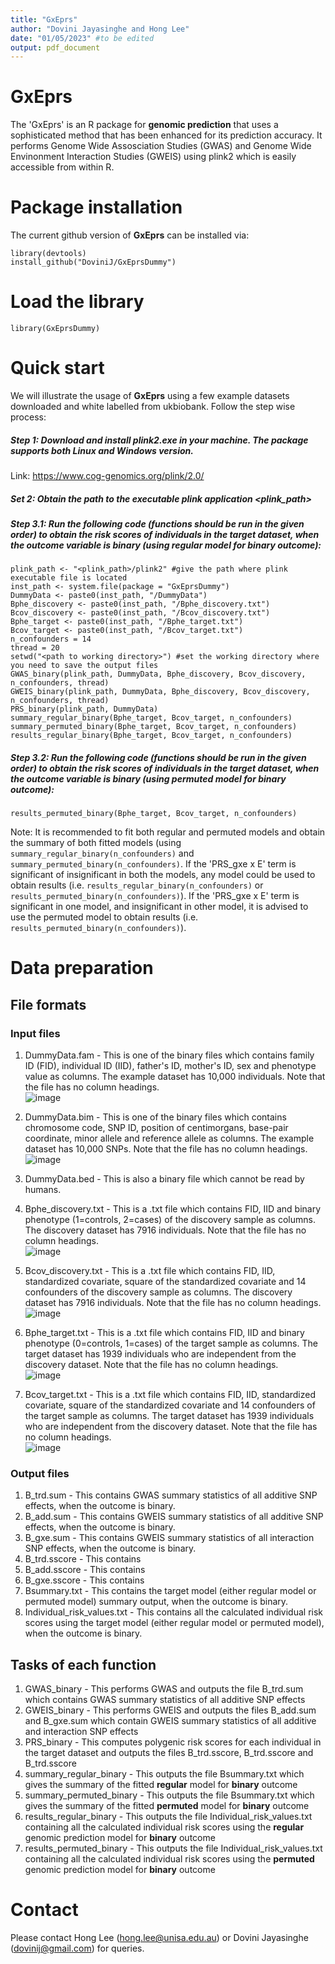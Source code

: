 ```yaml
---
title: "GxEprs"
author: "Dovini Jayasinghe and Hong Lee"
date: "01/05/2023" #to be edited
output: pdf_document
---
```



# GxEprs
The 'GxEprs' is an R package for **genomic prediction** that uses a sophisticated method that has been enhanced for its prediction accuracy. It performs Genome Wide Assosciation Studies (GWAS) and Genome Wide Envinonment Interaction Studies (GWEIS) using plink2 which is easily accessible from within R.


# Package installation
The current github version of **GxEprs** can be installed via:
```
library(devtools)
install_github("DoviniJ/GxEprsDummy") 
```
# Load the library
```
library(GxEprsDummy)
```

# Quick start
We will illustrate the usage of **GxEprs** using a few example datasets downloaded and white labelled from ukbiobank. Follow the step wise process:

##### Step 1: Download and install plink2.exe in your machine. The package supports both Linux and Windows version.
Link: https://www.cog-genomics.org/plink/2.0/

##### Set 2: Obtain the path to the executable plink application <plink_path>

##### Step 3.1: Run the following code (functions should be run in the given order) to obtain the risk scores of individuals in the target dataset, when the outcome variable is binary (using regular model for binary outcome):
```
plink_path <- "<plink_path>/plink2" #give the path where plink executable file is located
inst_path <- system.file(package = "GxEprsDummy")
DummyData <- paste0(inst_path, "/DummyData")
Bphe_discovery <- paste0(inst_path, "/Bphe_discovery.txt")
Bcov_discovery <- paste0(inst_path, "/Bcov_discovery.txt")
Bphe_target <- paste0(inst_path, "/Bphe_target.txt")
Bcov_target <- paste0(inst_path, "/Bcov_target.txt")
n_confounders = 14
thread = 20
setwd("<path to working directory>") #set the working directory where you need to save the output files
GWAS_binary(plink_path, DummyData, Bphe_discovery, Bcov_discovery, n_confounders, thread)
GWEIS_binary(plink_path, DummyData, Bphe_discovery, Bcov_discovery, n_confounders, thread)
PRS_binary(plink_path, DummyData)
summary_regular_binary(Bphe_target, Bcov_target, n_confounders)
summary_permuted_binary(Bphe_target, Bcov_target, n_confounders)
results_regular_binary(Bphe_target, Bcov_target, n_confounders)
```
##### Step 3.2: Run the following code (functions should be run in the given order) to obtain the risk scores of individuals in the target dataset, when the outcome variable is binary (using permuted model for binary outcome):
```
results_permuted_binary(Bphe_target, Bcov_target, n_confounders)
```

Note: It is recommended to fit both regular and permuted models and obtain the summary of both fitted models (using ```summary_regular_binary(n_confounders)``` and ```summary_permuted_binary(n_confounders)```. If the 'PRS_gxe x E' term is significant of insignificant in both the models, any model could be used to obtain results (i.e. ```results_regular_binary(n_confounders)``` or ```results_permuted_binary(n_confounders)```). If the 'PRS_gxe x E' term is significant in one model, and insignificant in other model, it is advised to use the permuted model to obtain results (i.e. ```results_permuted_binary(n_confounders)```).





<!--- 


##### Step 3.3: Run the following code (functions should be run in the given order) to obtain the risk scores of individuals in the target dataset, when the outcome variable is quantitative (using regular model for quantitative outcome):
```
DummyData <- "DummyData"
Qphe_discovery <- "Qphe_discovery.txt"
Qcov_discovery <- "Qcov_discovery.txt"
Qphe_target <- "Qphe_target.txt"
Qcov_target <- "Qcov_target.txt"
n_confounders = 14
thread = 20
GWAS_quantitative(DummyData, Bphe_discovery, Bcov_discovery, n_confounders, thread)
GWEIS_quantitative(DummyData, Bphe_discovery, Bcov_discovery, n_confounders, thread)
PRS_quantitative(DummyData)
summary_regular_quantitative(Qphe_target, Qcov_target, n_confounders)
summary_permuted_quantitative(Qphe_target, Qcov_target, n_confounders)
results_regular_quantitative(Qphe_target, Qcov_target, n_confounders)
```
##### Step 3.4: Run the following code (functions should be run in the given order) to obtain the risk scores of individuals in the target dataset, when the outcome variable is quantitative (using permuted model for quantitative outcome):
```
results_permuted_quantitative(Qphe_target, Qcov_target, n_confounders)
```

Note: It is recommended to fit both regular and permuted models and obtain the summary of both fitted models (using ```summary_regular_quantitative(n_confounders)``` and ```summary_permuted_quantitative(n_confounders)```. If the 'PRS_gxe x E' term is significant of insignificant in both the models, any model could be used to obtain results (i.e. ```results_regular_quantitative(n_confounders)``` or ```results_permuted_quantitative(n_confounders)```). If the 'PRS_gxe x E' term is significant in one model, and insignificant in other model, it is advised to use the permuted model to obtain results (i.e. ```results_permuted_quantitative(n_confounders)```). 


-->





# Data preparation

## File formats
### Input files
1) DummyData.fam - This is one of the binary files which contains family ID (FID), individual ID (IID), father's ID, mother's ID, sex and phenotype value as columns. The example dataset has 10,000 individuals. Note that the file has no column headings.   
![image](https://user-images.githubusercontent.com/131835334/236634478-99a10ec5-2e05-4259-981e-d67562b1a06a.png)
  
2) DummyData.bim - This is one of the binary files which contains chromosome code, SNP ID, position of centimorgans, base-pair coordinate, minor allele and reference allele as columns. The example dataset has 10,000 SNPs. Note that the file has no column headings.
![image](https://user-images.githubusercontent.com/131835334/236634694-5dbe6a29-5ae0-44c9-b076-b80fcabb7144.png)

3) DummyData.bed - This is also a binary file which cannot be read by humans.
4) Bphe_discovery.txt - This is a .txt file which contains FID, IID and binary phenotype (1=controls, 2=cases) of the discovery sample as columns. The discovery dataset has 7916 individuals. Note that the file has no column headings.    
![image](https://user-images.githubusercontent.com/131835334/236635016-88560176-a22a-4863-b200-4ddca8ca6980.png)

5) Bcov_discovery.txt - This is a .txt file which contains FID, IID, standardized covariate, square of the standardized covariate and 14 confounders of the discovery sample as columns. The discovery dataset has 7916 individuals. Note that the file has no column headings.    
![image](https://user-images.githubusercontent.com/131835334/236635276-7e1c6d92-3a84-4f9e-b68b-a171d9684da3.png)

6) Bphe_target.txt - This is a .txt file which contains FID, IID and binary phenotype (0=controls, 1=cases) of the target sample as columns. The target dataset has 1939 individuals who are independent from the discovery dataset. Note that the file has no column headings.   
![image](https://user-images.githubusercontent.com/131835334/236635388-53c3ff05-ae8b-498c-8354-0e1419aaf56f.png)

7) Bcov_target.txt - This is a .txt file which contains FID, IID, standardized covariate, square of the standardized covariate and 14 confounders of the target sample as columns. The target dataset has 1939 individuals who are independent from the discovery dataset. Note that the file has no column headings.   
![image](https://user-images.githubusercontent.com/131835334/236635508-d08cec8f-38bb-4008-8bc5-18ad87c8eece.png)


### Output files
1) B_trd.sum - This contains GWAS summary statistics of all additive SNP effects, when the outcome is binary. 
2) B_add.sum - This contains GWEIS summary statistics of all additive SNP effects, when the outcome is binary.
3) B_gxe.sum - This contains GWEIS summary statistics of all interaction SNP effects, when the outcome is binary.
4) B_trd.sscore - This contains
5) B_add.sscore - This contains
6) B_gxe.sscore - This contains
7) Bsummary.txt - This contains the target model (either regular model or permuted model) summary output, when the outcome is binary.
8) Individual_risk_values.txt - This contains all the calculated individual risk scores using the target model (either regular model or permuted model), when the outcome is binary.

## Tasks of each function
1) GWAS_binary - This performs GWAS and outputs the file B_trd.sum which contains GWAS summary statistics of all additive SNP effects
2) GWEIS_binary - This performs GWEIS and outputs the files B_add.sum and B_gxe.sum which contain GWEIS summary statistics of all additive and interaction SNP effects
3) PRS_binary - This computes polygenic risk scores for each individual in the target dataset and outputs the files B_trd.sscore, B_trd.sscore and B_trd.sscore  
4) summary_regular_binary - This outputs the file Bsummary.txt which gives the summary of the fitted **regular** model for **binary** outcome
5) summary_permuted_binary - This outputs the file Bsummary.txt which gives the summary of the fitted **permuted** model for **binary** outcome
6) results_regular_binary - This outputs the file Individual_risk_values.txt containing all the calculated individual risk scores using the **regular** genomic prediction model for **binary** outcome
7) results_permuted_binary - This outputs the file Individual_risk_values.txt containing all the calculated individual risk scores using the **permuted** genomic prediction model for **binary** outcome


# Contact 
Please contact Hong Lee (hong.lee@unisa.edu.au) or Dovini Jayasinghe (dovinij@gmail.com) for queries.
